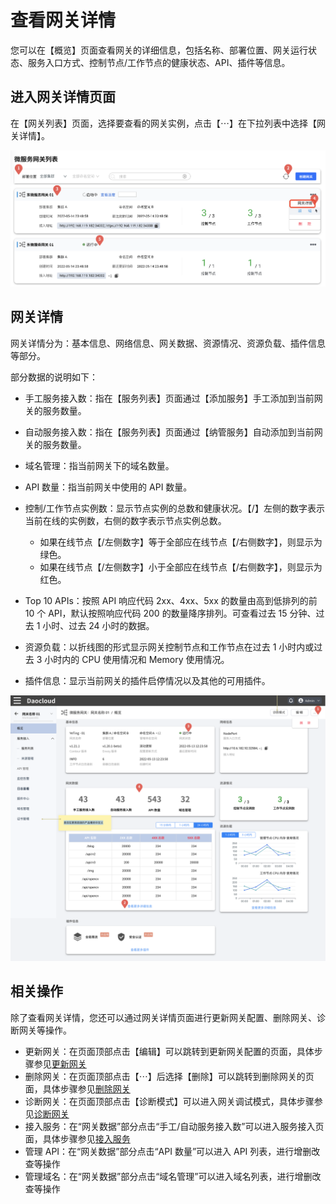 # 查看网关详情

您可以在【概览】页面查看网关的详细信息，包括名称、部署位置、网关运行状态、服务入口方式、控制节点/工作节点的健康状态、API、插件等信息。

## 进入网关详情页面

在【网关列表】页面，选择要查看的网关实例，点击【⋯】在下拉列表中选择【网关详情】。

![进入详情页面](imgs/check.png)

## 网关详情

网关详情分为：基本信息、网络信息、网关数据、资源情况、资源负载、插件信息等部分。

部分数据的说明如下：

- 手工服务接入数：指在【服务列表】页面通过【添加服务】手工添加到当前网关的服务数量。
- 自动服务接入数：指在【服务列表】页面通过【纳管服务】自动添加到当前网关的服务数量。
- 域名管理：指当前网关下的域名数量。
- API 数量：指当前网关中使用的 API 数量。
- 控制/工作节点实例数：显示节点实例的总数和健康状况。【/】左侧的数字表示当前在线的实例数，右侧的数字表示节点实例总数。

    - 如果在线节点【/左侧数字】等于全部应在线节点【/右侧数字】，则显示为绿色。
    - 如果在线节点【/左侧数字】小于全部应在线节点【/右侧数字】，则显示为红色。

- Top 10 APIs：按照 API 响应代码 2xx、4xx、5xx 的数量由高到低排列的前 10 个 API，默认按照响应代码 200 的数量降序排列。可查看过去 15 分钟、过去 1 小时、过去 24 小时的数据。
- 资源负载：以折线图的形式显示网关控制节点和工作节点在过去 1 小时内或过去 3 小时内的 CPU 使用情况和 Memory 使用情况。
- 插件信息：显示当前网关的插件启停情况以及其他的可用插件。

![网关详情](imgs/check_details.png)

## 相关操作

除了查看网关详情，您还可以通过网关详情页面进行更新网关配置、删除网关、诊断网关等操作。

- 更新网关：在页面顶部点击【编辑】可以跳转到更新网关配置的页面，具体步骤参见[更新网关](update-gateway.md)
- 删除网关：在页面顶部点击【⋯】后选择【删除】可以跳转到删除网关的页面，具体步骤参见[删除网关](delete-gateway.md)
- 诊断网关：在页面顶部点击【诊断模式】可以进入网关调试模式，具体步骤参见[诊断网关](diagnose-gateway.md)
- 接入服务：在“网关数据”部分点击“手工/自动服务接入数”可以进入服务接入页面，具体步骤参见[接入服务](../api/manage-api.md)
- 管理 API：在“网关数据”部分点击“API 数量”可以进入 API 列表，进行增删改查等操作
- 管理域名：在“网关数据”部分点击“域名管理”可以进入域名列表，进行增删改查等操作